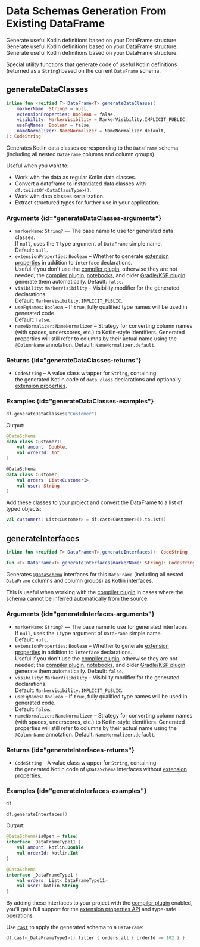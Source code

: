 # Data Schemas Generation From Existing DataFrame

<web-summary>
Generate useful Kotlin definitions based on your DataFrame structure.
</web-summary>

<card-summary>
Generate useful Kotlin definitions based on your DataFrame structure.
</card-summary>

<link-summary>
Generate useful Kotlin definitions based on your DataFrame structure.
</link-summary>

<!---IMPORT org.jetbrains.kotlinx.dataframe.samples.api.Generate-->

Special utility functions that generate code of useful Kotlin definitions (returned as a `String`)
based on the current `DataFrame` schema.

## generateDataClasses

```kotlin
inline fun <reified T> DataFrame<T>.generateDataClasses(
    markerName: String? = null,
    extensionProperties: Boolean = false,
    visibility: MarkerVisibility = MarkerVisibility.IMPLICIT_PUBLIC,
    useFqNames: Boolean = false,
    nameNormalizer: NameNormalizer = NameNormalizer.default,
): CodeString
```

Generates Kotlin data classes corresponding to the `DataFrame` schema
(including all nested `DataFrame` columns and column groups).

Useful when you want to:

- Work with the data as regular Kotlin data classes.
- Convert a dataframe to instantiated data classes with `df.toListOf<DataClassType>()`.
- Work with data classes serialization.
- Extract structured types for further use in your application.

### Arguments {id="generateDataClasses-arguments"}

* `markerName`: `String?` — The base name to use for generated data classes.  
  If `null`, uses the `T` type argument of `DataFrame` simple name.  
  Default: `null`.
* `extensionProperties`: `Boolean` – Whether to generate [extension properties](extensionPropertiesApi.md)
  in addition to `interface` declarations.  
  Useful if you don't use the [compiler plugin](Compiler-Plugin.md), otherwise they are not needed;
  the [compiler plugin](Compiler-Plugin.md), [notebooks](schemasJupyter.md),
  and older [Gradle/KSP plugin](schemasGradle.md) generate them automatically.
  Default: `false`.
* `visibility`: `MarkerVisibility` – Visibility modifier for the generated declarations.  
  Default: `MarkerVisibility.IMPLICIT_PUBLIC`.
* `useFqNames`: `Boolean` – If `true`, fully qualified type names will be used in generated code.  
  Default: `false`.
* `nameNormalizer`: `NameNormalizer` – Strategy for converting column names (with spaces, underscores, etc.) to
  Kotlin-style identifiers.
  Generated properties will still refer to columns by their actual name using the `@ColumnName` annotation.
  Default: `NameNormalizer.default`.

### Returns {id="generateDataClasses-returns"}

* `CodeString` – A value class wrapper for `String`, containing  
  the generated Kotlin code of `data class` declarations and optionally [extension properties](extensionPropertiesApi.md).

### Examples {id="generateDataClasses-examples"}

<!---FUN notebook_test_generate_docs_4-->

```kotlin
df.generateDataClasses("Customer")
```

<!---END-->

Output:

```kotlin
@DataSchema
data class Customer1(
    val amount: Double,
    val orderId: Int
)

@DataSchema
data class Customer(
    val orders: List<Customer1>,
    val user: String
)
```

Add these classes to your project and convert the DataFrame to a list of typed objects:

<!---FUN notebook_test_generate_docs_5-->

```kotlin
val customers: List<Customer> = df.cast<Customer>().toList()
```

<!---END-->

## generateInterfaces

```kotlin
inline fun <reified T> DataFrame<T>.generateInterfaces(): CodeString

fun <T> DataFrame<T>.generateInterfaces(markerName: String): CodeString
```

Generates [`@DataSchema`](schemas.md) interfaces for this `DataFrame`
(including all nested `DataFrame` columns and column groups) as Kotlin interfaces.

This is useful when working with the [compiler plugin](Compiler-Plugin.md)
in cases where the schema cannot be inferred automatically from the source.

### Arguments {id="generateInterfaces-arguments"}

* `markerName`: `String?` — The base name to use for generated interfaces.  
  If `null`, uses the `T` type argument of `DataFrame` simple name.  
  Default: `null`.
* `extensionProperties`: `Boolean` – Whether to generate [extension properties](extensionPropertiesApi.md)
  in addition to `interface` declarations.  
  Useful if you don't use the [compiler plugin](Compiler-Plugin.md), otherwise they are not needed;
  the [compiler plugin](Compiler-Plugin.md), [notebooks](schemasJupyter.md),
  and older [Gradle/KSP plugin](schemasGradle.md) generate them automatically.
  Default: `false`.
* `visibility`: `MarkerVisibility` – Visibility modifier for the generated declarations.  
  Default: `MarkerVisibility.IMPLICIT_PUBLIC`.
* `useFqNames`: `Boolean` – If `true`, fully qualified type names will be used in generated code.  
  Default: `false`.
* `nameNormalizer`: `NameNormalizer` – Strategy for converting column names (with spaces, underscores, etc.) to
  Kotlin-style identifiers.
  Generated properties will still refer to columns by their actual name using the `@ColumnName` annotation.
  Default: `NameNormalizer.default`.

### Returns {id="generateInterfaces-returns"}

* `CodeString` – A value class wrapper for `String`, containing  
  the generated Kotlin code of `@DataSchema` interfaces without [extension properties](extensionPropertiesApi.md).

### Examples {id="generateInterfaces-examples"}

<!---FUN notebook_test_generate_docs_1-->

```kotlin
df
```

<!---END-->

<inline-frame src="./resources/notebook_test_generate_docs_1.html" width="100%" height="500px"></inline-frame>

<!---FUN notebook_test_generate_docs_2-->

```kotlin
df.generateInterfaces()
```

<!---END-->

Output:

```kotlin
@DataSchema(isOpen = false)
interface _DataFrameType11 {
    val amount: kotlin.Double
    val orderId: kotlin.Int
}

@DataSchema
interface _DataFrameType1 {
    val orders: List<_DataFrameType11>
    val user: kotlin.String
}
```

By adding these interfaces to your project with the [compiler plugin](Compiler-Plugin.md) enabled,  
you'll gain full support for the [extension properties API](extensionPropertiesApi.md) and type-safe operations.

Use [`cast`](cast.md) to apply the generated schema to a `DataFrame`:

<!---FUN notebook_test_generate_docs_3-->

```kotlin
df.cast<_DataFrameType1>().filter { orders.all { orderId >= 102 } }
```

<!---END-->

<!--inline-frame src="./resources/notebook_test_generate_docs_3.html" width="100%" height="500px"></inline-frame>-->


